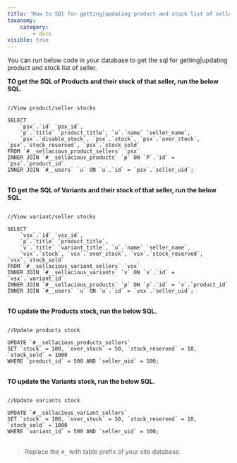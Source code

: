 ```yaml
---
title: 'How to SQl for getting|updating product and stock list of seller'
taxonomy:
    category:
        - docs
visible: true
---
```


You can run below code in your database to get the sql for getting|updating product and stock list of seller.<br>

**TO get the SQL of Products and their stock of that seller, run the below SQL.**

<pre>
<code>
//View product/seller stocks<br>
SELECT 
	`psx`.`id` `psx_id`,
    `p`.`title` `product_title`, `u`.`name` `seller_name`,
	`psx`.`disable_stock`, `psx`.`stock`, `psx`.`over_stock`, `psx`.`stock_reserved`, `psx`.`stock_sold` 
FROM `#__sellacious_product_sellers` `psx` 
INNER JOIN `#__sellacious_products` `p` ON `P`.`id` = `psx`.`product_id`
INNER JOIN `#__users` `u` ON `u`.`id` = `psx`.`seller_uid`;
</code>
</pre>

**TO get the SQL of Variants and their stock of that seller, run the below SQL.**

<pre>
<code>
//View variant/seller stocks<br>
SELECT 
	`vsx`.`id` `vsx_id`,
    `p`.`title` `product_title`,
    `v`.`title` `variant_title`, `u`.`name` `seller_name`,
	`vsx`.`stock`, `vsx`.`over_stock`, `vsx`.`stock_reserved`, `vsx`.`stock_sold` 
FROM `#__sellacious_variant_sellers` `vsx` 
INNER JOIN `#__sellacious_variants` `v` ON `v`.`id` = `vsx`.`variant_id`
INNER JOIN `#__sellacious_products` `p` ON `p`.`id` = `v`.`product_id`
INNER JOIN `#__users` `u` ON `u`.`id` = `vsx`.`seller_uid`;
</code>
</pre>

**TO update the Products stock, run the below SQL.**

<pre>
<code>
//Update products stock <br>
UPDATE `#__sellacious_products_sellers`
SET `stock` = 100, `over_stock` = 50, `stock_reserved` = 10, `stock_sold` = 1000
WHERE `product_id` = 500 AND `seller_uid` = 100;
</code>
</pre>

**TO update the Variants stock, run the below SQL.**

<pre>
<code>
//Update variants stock<br>
UPDATE `#__sellacious_variant_sellers`
SET `stock` = 100, `over_stock` = 50, `stock_reserved` = 10, `stock_sold` = 1000
WHERE `variant_id` = 500 AND `seller_uid` = 100;
</code>
</pre>

> Replace the `#_` with table prefix of your site database. 